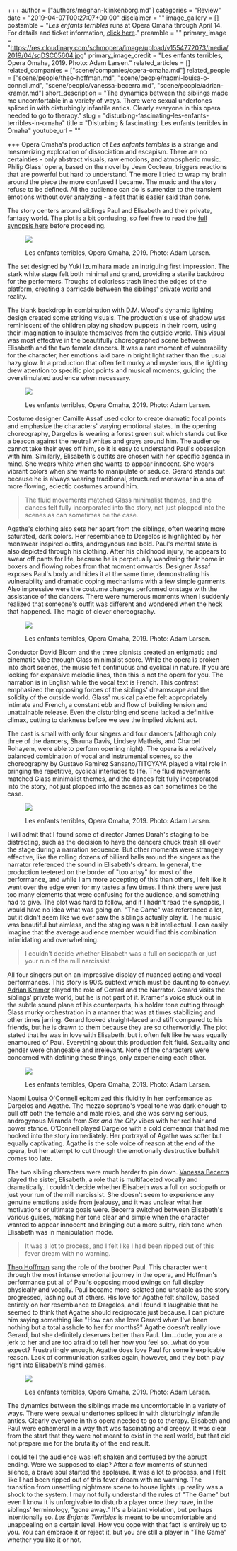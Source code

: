 +++
author = ["authors/meghan-klinkenborg.md"]
categories = "Review"
date = "2019-04-07T00:27:07+00:00"
disclaimer = ""
image_gallery = []
postamble = "_Les enfants terribles_ runs at Opera Omaha through April 14. For details and ticket information, [click here](https://www.operaomaha.org/season-tickets/current-season/2018-2019-season/les-enfants-terribles)."
preamble = ""
primary_image = "https://res.cloudinary.com/schmopera/image/upload/v1554772073/media/2019/04/sqDSC05604.jpg"
primary_image_credit = "Les enfants terribles, Opera Omaha, 2019. Photo: Adam Larsen."
related_articles = []
related_companies = ["scene/companies/opera-omaha.md"]
related_people = ["scene/people/theo-hoffman.md", "scene/people/naomi-louisa-o-connell.md", "scene/people/vanessa-becerra.md", "scene/people/adrian-kramer.md"]
short_description = "The dynamics between the siblings made me uncomfortable in a variety of ways. There were sexual undertones spliced in with disturbingly infantile antics. Clearly everyone in this opera needed to go to therapy."
slug = "disturbing-fascinating-les-enfants-terribles-in-omaha"
title = "Disturbing & fascinating: Les enfants terribles in Omaha"
youtube_url = ""

+++
Opera Omaha's production of _Les enfants terribles_ is a strange and mesmerizing exploration of dissociation and escapism. There are no certainties - only abstract visuals, raw emotions, and atmospheric music. Philip Glass' opera, based on the novel by Jean Cocteau, triggers reactions that are powerful but hard to understand. The more I tried to wrap my brain around the piece the more confused I became. The music and the story refuse to be defined. All the audience can do is surrender to the transient emotions without over analyzing - a feat that is easier said than done.

The story centers around siblings Paul and Elisabeth and their private, fantasy world. The plot is a bit confusing, so feel free to read the [full synopsis here](https://operaamerica.org/applications/NAWD/newworks/details.aspx?id=1141) before proceeding.

<figure data-type="image">

![](https://res.cloudinary.com/schmopera/image/upload/v1554772208/media/2019/04/DSC05177.jpg)

<figcaption>Les enfants terribles, Opera Omaha, 2019. Photo: Adam Larsen.</figcaption>

</figure>

The set designed by Yuki Izumihara made an intriguing first impression. The stark white stage felt both minimal and grand, providing a sterile backdrop for the performers. Troughs of colorless trash lined the edges of the platform, creating a barricade between the siblings' private world and reality.

The blank backdrop in combination with D.M. Wood's dynamic lighting design created some striking visuals. The production's use of shadow was reminiscent of the children playing shadow puppets in their room, using their imagination to insulate themselves from the outside world. This visual was most effective in the beautifully choreographed scene between Elisabeth and the two female dancers. It was a rare moment of vulnerability for the character, her emotions laid bare in bright light rather than the usual hazy glow. In a production that often felt murky and mysterious, the lighting drew attention to specific plot points and musical moments, guiding the overstimulated audience when necessary.

<figure data-type="image">

![](https://res.cloudinary.com/schmopera/image/upload/v1554772223/media/2019/04/DSC05243.jpg)

<figcaption>Les enfants terribles, Opera Omaha, 2019. Photo: Adam Larsen.</figcaption>

</figure>

Costume designer Camille Assaf used color to create dramatic focal points and emphasize the characters' varying emotional states. In the opening choreography, Dargelos is wearing a forest green suit which stands out like a beacon against the neutral whites and grays around him. The audience cannot take their eyes off him, so it is easy to understand Paul's obsession with him. Similarly, Elisabeth's outfits are chosen with her specific agenda in mind. She wears white when she wants to appear innocent. She wears vibrant colors when she wants to manipulate or seduce. Gerard stands out because he is always wearing traditional, structured menswear in a sea of more flowing, eclectic costumes around him.

> The fluid movements matched Glass minimalist themes, and the dances felt fully incorporated into the story, not just plopped into the scenes as can sometimes be the case.

Agathe's clothing also sets her apart from the siblings, often wearing more saturated, dark colors. Her resemblance to Dargelos is highlighted by her menswear inspired outfits, androgynous and bold. Paul's mental state is also depicted through his clothing. After his childhood injury, he appears to swear off pants for life, because he is perpetually wandering their home in boxers and flowing robes from that moment onwards. Designer Assaf exposes Paul's body and hides it at the same time, demonstrating his vulnerability and dramatic coping mechanisms with a few simple garments. Also impressive were the costume changes performed onstage with the assistance of the dancers. There were numerous moments when I suddenly realized that someone's outfit was different and wondered when the heck that happened. The magic of clever choreography.

<figure data-type="image">

![](https://res.cloudinary.com/schmopera/image/upload/v1554772238/media/2019/04/DSC05500.jpg)

<figcaption>Les enfants terribles, Opera Omaha, 2019. Photo: Adam Larsen.</figcaption>

</figure>

Conductor David Bloom and the three pianists created an enigmatic and cinematic vibe through Glass minimalist score. While the opera is broken into short scenes, the music felt continuous and cyclical in nature. If you are looking for expansive melodic lines, then this is not the opera for you. The narration is in English while the vocal text is French. This contrast emphasized the opposing forces of the siblings' dreamscape and the solidity of the outside world. Glass' musical palette felt appropriately intimate and French, a constant ebb and flow of building tension and unattainable release. Even the disturbing end scene lacked a definitive climax, cutting to darkness before we see the implied violent act.

The cast is small with only four singers and four dancers (although only three of the dancers, Shauna Davis, Lindsey Matheis, and Charbel Rohayem, were able to perform opening night). The opera is a relatively balanced combination of vocal and instrumental scenes, so the choreography by Gustavo Ramirez Sansano/TITOYAYA played a vital role in bringing the repetitive, cyclical interludes to life. The fluid movements matched Glass minimalist themes, and the dances felt fully incorporated into the story, not just plopped into the scenes as can sometimes be the case.

<figure data-type="image">

![](https://res.cloudinary.com/schmopera/image/upload/v1554772251/media/2019/04/DSC05831.jpg)

<figcaption>Les enfants terribles, Opera Omaha, 2019. Photo: Adam Larsen.</figcaption>

</figure>

I will admit that I found some of director James Darah's staging to be distracting, such as the decision to have the dancers chuck trash all over the stage during a narration sequence. But other moments were strangely effective, like the rolling dozens of billiard balls around the singers as the narrator referenced the sound in Elisabeth's dream. In general, the production teetered on the border of "too artsy" for most of the performance, and while I am more accepting of this than others, I felt like it went over the edge even for my tastes a few times. I think there were just too many elements that were confusing for the audience, and something had to give. The plot was hard to follow, and if I hadn't read the synopsis, I would have no idea what was going on. "The Game" was referenced a lot, but it didn't seem like we ever saw the siblings actually play it. The music was beautiful but aimless, and the staging was a bit intellectual. I can easily imagine that the average audience member would find this combination intimidating and overwhelming.

> I couldn't decide whether Elisabeth was a full on sociopath or just your run of the mill narcissist.

All four singers put on an impressive display of nuanced acting and vocal performances. This story is 90% subtext which must be daunting to convey. [Adrian Kramer](/scene/people/adrian-kramer/) played the role of Gerard and the Narrator. Gerard visits the siblings' private world, but he is not part of it. Kramer's voice stuck out in the subtle sound plane of his counterparts, his bolder tone cutting through Glass murky orchestration in a manner that was at times stabilizing and other times jarring. Gerard looked straight-laced and stiff compared to his friends, but he is drawn to them because they are so otherworldly. The plot stated that he was in love with Elisabeth, but it often felt like he was equally enamoured of Paul. Everything about this production felt fluid. Sexuality and gender were changeable and irrelevant. None of the characters were concerned with defining these things, only experiencing each other.

<figure data-type="image">

![](https://res.cloudinary.com/schmopera/image/upload/v1554772270/media/2019/04/DSC06342.jpg)

<figcaption>Les enfants terribles, Opera Omaha, 2019. Photo: Adam Larsen.</figcaption>

</figure>

[Naomi Louisa O'Connell](/scene/people/naomi-louisa-oconnell/) epitomized this fluidity in her performance as Dargelos and Agathe. The mezzo soprano's vocal tone was dark enough to pull off both the female and male roles, and she was serving serious, androgynous Miranda from _Sex and the City_ vibes with her red hair and power stance. O’Connell played Dargelos with a cold demeanor that had me hooked into the story immediately. Her portrayal of Agathe was softer but equally captivating. Agathe is the sole voice of reason at the end of the opera, but her attempt to cut through the emotionally destructive bullshit comes too late.

The two sibling characters were much harder to pin down. [Vanessa Becerra](/scene/people/vanessa-becerra/) played the sister, Elisabeth, a role that is multifaceted vocally and dramatically. I couldn't decide whether Elisabeth was a full on sociopath or just your run of the mill narcissist. She doesn't seem to experience any genuine emotions aside from jealousy, and it was unclear what her motivations or ultimate goals were. Becerra switched between Elisabeth's various guises, making her tone clear and simple when the character wanted to appear innocent and bringing out a more sultry, rich tone when Elisabeth was in manipulation mode.

> It was a lot to process, and I felt like I had been ripped out of this fever dream with no warning.

[Theo Hoffman](/scene/people/theo-hoffman/) sang the role of the brother Paul. This character went through the most intense emotional journey in the opera, and Hoffman's performance put all of Paul's opposing mood swings on full display physically and vocally. Paul became more isolated and unstable as the story progressed, lashing out at others. His love for Agathe felt shallow, based entirely on her resemblance to Dargelos, and I found it laughable that he seemed to think that Agathe should reciprocate just because. I can picture him saying something like "How can she love Gerard when I've been nothing but a total asshole to her for months?" Agathe doesn't really love Gerard, but she definitely deserves better than Paul. Um...dude, you are a jerk to her and are too afraid to tell her how you feel so...what do you expect? Frustratingly enough, Agathe does love Paul for some inexplicable reason. Lack of communication strikes again, however, and they both play right into Elisabeth's mind games.

<figure data-type="image">

![](https://res.cloudinary.com/schmopera/image/upload/v1554772285/media/2019/04/P1050819.jpg)

<figcaption>Les enfants terribles, Opera Omaha, 2019. Photo: Adam Larsen.</figcaption>

</figure>

The dynamics between the siblings made me uncomfortable in a variety of ways. There were sexual undertones spliced in with disturbingly infantile antics. Clearly everyone in this opera needed to go to therapy. Elisabeth and Paul were ephemeral in a way that was fascinating and creepy. It was clear from the start that they were not meant to exist in the real world, but that did not prepare me for the brutality of the end result.

I could tell the audience was left shaken and confused by the abrupt ending. Were we supposed to clap? After a few moments of stunned silence, a brave soul started the applause. It was a lot to process, and I felt like I had been ripped out of this fever dream with no warning. The transition from unsettling nightmare scene to house lights up reality was a shock to the system. I may not fully understand the rules of "The Game" but even I know it is unforgivable to disturb a player once they have, in the siblings' terminology, "gone away." It's a blatant violation, but perhaps intentionally so. _Les Enfants Terribles_ is meant to be uncomfortable and unappealing on a certain level. How you cope with that fact is entirely up to you. You can embrace it or reject it, but you are still a player in "The Game" whether you like it or not.